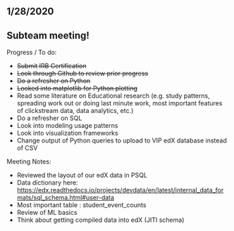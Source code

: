 ## 1/28/2020 

## Subteam meeting!

Progress / To do:
- <s>Submit IRB Certification</s>
- <s>Look through Github to review prior progress</s>
- <s>Do a refresher on Python</s>
- <s>Looked into matplotlib for Python plotting</s>
- Read some literature on Educational research (e.g. study patterns, spreading work out or doing last minute work, most important features of clickstream data, data analytics, etc.)
- Do a refresher on SQL
- Look into modeling usage patterns
- Look into visualization frameworks
- Change output of Python queries to upload to VIP edX database instead of CSV 

Meeting Notes:
- Reviewed the layout of our edX data in PSQL
- Data dictionary here: https://edx.readthedocs.io/projects/devdata/en/latest/internal_data_formats/sql_schema.html#user-data
- Most important table : student_event_counts
- Review of ML basics
- Think about getting compiled data into edX (JITI schema)

